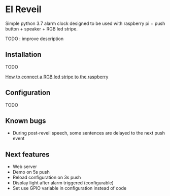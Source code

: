 # El Reveil

Simple python 3.7 alarm clock designed to be used with raspberry pi + push button + speaker + RGB led stripe.

TODO : improve description

## Installation

TODO

[How to connect a RGB led stripe to the raspberry](https://dordnung.de/raspberrypi-ledstrip/)

## Configuration

TODO

## Known bugs

 - During post-reveil speech, some sentences are delayed to the next push event

## Next features

 - Web server
 - Demo on 5s push
 - Reload configuration on 3s push
 - Display light after alarm triggered (configurable)
 - Set use GPIO variable in configuration instead of code
